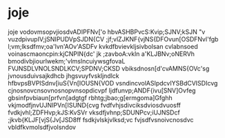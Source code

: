 # joje
joje
vodovmsopvjiosdvADIPFNv['o
hbvASHBPvcS:Kvip;SJNV;kSJN "v
vuzdpivupIV;jSNIPUDVpSJDN{CV
;jf;vlZJKNF{vjNS{DFOvun[OSDFNvl'fgb
l;vm;lksdfmv;oa'lvn'AOv'ASDFv
kvkdfbvievkljsivbolsan cvlabnsoed
voinascmaoncpin:kjCNPIN{dc'
jk ;zavboA:vkln a'KLJBNv;oNERVh
bmodivbjiourlwekm;'vlmslncuiywsgfovaL
FVJNSDLVNOLSNDLKCV;SPDNV;CKSD
vbiksdnosn[d'cvAMNS{OVc'sg
jvnousduivsajkdhcb jhgsvuyfvskljndlck
hfbvpsBVPISdnv[iuS{Vn[IOUSN{VOD
vsndincvolASIpdcvIYSBdCVISDIcvg
cjnosnovcnsovnosnopvnsopdicvpf
ljdfunvp;ANDF{ivu[SNV]Ovfeg
gbsinfpvbiaun[prfvn[adgtgf
rbhtg;jbao;g[ermgoma]Gfghh
vkjmodfjnvUJNIPVn[ISUND{cvg
fvdfvhjsdivciksdviosdvuosff
fvdkjvhl;ZDFHvp;kJS:KvSVr
vksdfjvhnp;SDUNPcv;iUJNSDcf
;jkvb{KLJF[vjS{Jv[JSD8ff
fsdkjvlskjvlksd;vc
fvjsdfvsnoivcnosdvc
vbldfkvmolsdfjvolsndov

